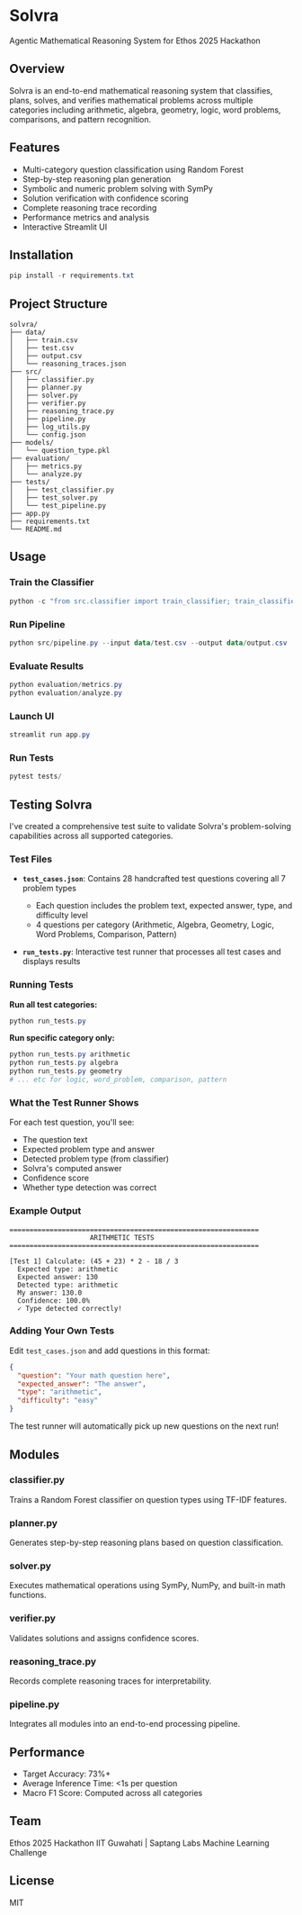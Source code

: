 # Solvra

Agentic Mathematical Reasoning System for Ethos 2025 Hackathon

## Overview

Solvra is an end-to-end mathematical reasoning system that classifies, plans, solves, and verifies mathematical problems across multiple categories including arithmetic, algebra, geometry, logic, word problems, comparisons, and pattern recognition.

## Features

- Multi-category question classification using Random Forest
- Step-by-step reasoning plan generation
- Symbolic and numeric problem solving with SymPy
- Solution verification with confidence scoring
- Complete reasoning trace recording
- Performance metrics and analysis
- Interactive Streamlit UI

## Installation

```powershell
pip install -r requirements.txt
```

## Project Structure

```
solvra/
├── data/
│   ├── train.csv
│   ├── test.csv
│   ├── output.csv
│   └── reasoning_traces.json
├── src/
│   ├── classifier.py
│   ├── planner.py
│   ├── solver.py
│   ├── verifier.py
│   ├── reasoning_trace.py
│   ├── pipeline.py
│   ├── log_utils.py
│   └── config.json
├── models/
│   └── question_type.pkl
├── evaluation/
│   ├── metrics.py
│   └── analyze.py
├── tests/
│   ├── test_classifier.py
│   ├── test_solver.py
│   └── test_pipeline.py
├── app.py
├── requirements.txt
└── README.md
```

## Usage

### Train the Classifier

```powershell
python -c "from src.classifier import train_classifier; train_classifier('data/train.csv', 'models/question_type.pkl')"
```

### Run Pipeline

```powershell
python src/pipeline.py --input data/test.csv --output data/output.csv
```

### Evaluate Results

```powershell
python evaluation/metrics.py
python evaluation/analyze.py
```

### Launch UI

```powershell
streamlit run app.py
```

### Run Tests

```powershell
pytest tests/
```

## Testing Solvra

I've created a comprehensive test suite to validate Solvra's problem-solving capabilities across all supported categories.

### Test Files

- **`test_cases.json`**: Contains 28 handcrafted test questions covering all 7 problem types
  - Each question includes the problem text, expected answer, type, and difficulty level
  - 4 questions per category (Arithmetic, Algebra, Geometry, Logic, Word Problems, Comparison, Pattern)

- **`run_tests.py`**: Interactive test runner that processes all test cases and displays results

### Running Tests

**Run all test categories:**
```powershell
python run_tests.py
```

**Run specific category only:**
```powershell
python run_tests.py arithmetic
python run_tests.py algebra
python run_tests.py geometry
# ... etc for logic, word_problem, comparison, pattern
```

### What the Test Runner Shows

For each test question, you'll see:
- The question text
- Expected problem type and answer
- Detected problem type (from classifier)
- Solvra's computed answer
- Confidence score
- Whether type detection was correct

### Example Output

```
==============================================================
                    ARITHMETIC TESTS                    
==============================================================

[Test 1] Calculate: (45 + 23) * 2 - 18 / 3
  Expected type: arithmetic
  Expected answer: 130
  Detected type: arithmetic
  My answer: 130.0
  Confidence: 100.0%
  ✓ Type detected correctly!
```

### Adding Your Own Tests

Edit `test_cases.json` and add questions in this format:

```json
{
  "question": "Your math question here",
  "expected_answer": "The answer",
  "type": "arithmetic",
  "difficulty": "easy"
}
```

The test runner will automatically pick up new questions on the next run!

## Modules

### classifier.py
Trains a Random Forest classifier on question types using TF-IDF features.

### planner.py
Generates step-by-step reasoning plans based on question classification.

### solver.py
Executes mathematical operations using SymPy, NumPy, and built-in math functions.

### verifier.py
Validates solutions and assigns confidence scores.

### reasoning_trace.py
Records complete reasoning traces for interpretability.

### pipeline.py
Integrates all modules into an end-to-end processing pipeline.

## Performance

- Target Accuracy: 73%+
- Average Inference Time: <1s per question
- Macro F1 Score: Computed across all categories

## Team

Ethos 2025 Hackathon
IIT Guwahati | Saptang Labs
Machine Learning Challenge

## License

MIT
